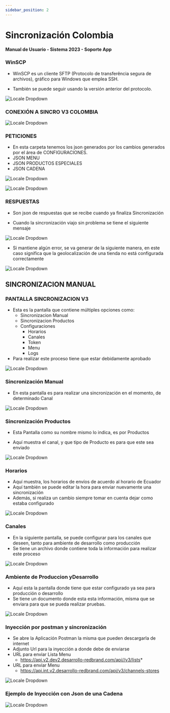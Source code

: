 ```yaml
---
sidebar_position: 2
---
```


# Sincronización Colombia

**Manual de Usuario - Sistema 2023 - Soporte App**

### WinSCP

- WinSCP es un cliente SFTP (Protocolo de transferência segura de archivos), gráfico para Windows que emplea SSH.

- También se puede seguir usando la versión anterior del protocolo.

![Locale Dropdown](./img/7.png)

### CONEXIÓN A SINCRO V3 COLOMBIA

![Locale Dropdown](./img/8.png)

### PETICIONES

- En esta carpeta tenemos los json generados por los cambios generados por el área de CONFIGURACIONES.
- JSON MENU
- JSON PRODUCTOS ESPECIALES
- JSON CADENA

![Locale Dropdown](./img/9.png)

![Locale Dropdown](./img/10.png)

### RESPUESTAS

- Son json de respuestas que se recibe cuando ya finaliza Sincronización

- Cuando la sincronización viajo sin problema se tiene el siguiente mensaje

![Locale Dropdown](./img/11.png)

- Si mantiene algún error, se va generar de la siguiente manera, en este caso significa que la geolocalización de una tienda no está configurada correctamente

![Locale Dropdown](./img/12.png)

## SINCRONIZACION MANUAL

### PANTALLA SINCRONIZACION V3

- Esta es la pantalla que contiene múltiples opciones como:
  - Sincronizacion Manual
  - Sincronizacion Productos
  - Configuraciones
    - Horarios
    - Canales
    - Token
    - Menu
    - Logs
- Para realizar este proceso tiene que estar debidamente aprobado

![Locale Dropdown](./img/13.png)

### Sincronización Manual

- En esta pantalla es para realizar una sincronización en el momento, de determinado Canal

![Locale Dropdown](./img/14.png)

### Sincronización Productos

- Esta Pantalla como su nombre mismo lo indica, es por Productos

- Aquí muestra el canal, y que tipo de Producto es para que este sea enviado

![Locale Dropdown](./img/15.png)

### Horarios

- Aquí muestra, los horarios de envíos de acuerdo al horario de Ecuador
- Aquí también se puede editar la hora para enviar nuevamente una sincronización
- Además, si realiza un cambio siempre tomar en cuenta dejar como estaba configurado

![Locale Dropdown](./img/16.png)

### Canales

- En la siguiente pantalla, se puede configurar para los canales que deseen, tanto para ambiente de desarrollo como producción
- Se tiene un archivo donde contiene toda la información para realizar este proceso

![Locale Dropdown](./img/17.png)

### Ambiente de Produccion yDesarrollo

- Aquí esta la pantalla donde tiene que estar configurado ya sea para producción o desarrollo
- Se tiene un documento donde esta esta información, misma que se enviara para que se pueda realizar pruebas.

![Locale Dropdown](./img/18.png)

### Inyección por postman y sincronización

- Se abre la Aplicación Postman la misma que pueden descargarla de internet
- Adjunto Url para la inyección a donde debe de enviarse
- URL para enviar Lista Menu
  - https://api.v2.dev2.desarrollo-redbrand.com/api//v3/lists*
- URL para enviar Menu
  - https://api.int.v2.desarrollo-redbrand.com/api/v3/channels-stores

![Locale Dropdown](./img/19.png)

### Ejemplo de Inyección con Json de una Cadena

![Locale Dropdown](./img/20.png)
